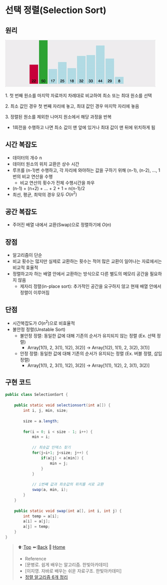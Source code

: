 # 선택 정렬(Selection Sort)
## 원리

  ![Selection Sort](https://github.com/Minho979/CS_Study/blob/main/contents/images/SelectionSort.gif)

  1\. 첫 번째 원소를 마지막 자료까지 차례대로 비교하여 최소 또는 최대 원소를 선택 

  2\. 최소 값인 경우 첫 번째 자리에 놓고, 최대 값인 경우 마지막 자리에 놓음

  3\. 정렬된 원소를 제외한 나머지 원소에서 해당 과정을 반복

  - 1회전을 수행하고 나면 최소 값이 맨 앞에 있거나 최대 값이 맨 뒤에 위치하게 됨
  
## 시간 복잡도
  - 데이터의 개수 n
  - 데이터 원소의 위치 교환은 상수 시간
  - 루프를 (n-1)번 수행하고, 각 자리에 와야하는 값을 구하기 위해 (n-1), (n-2), ..., 1번의 비교 연산을 수행
    - 비교 연산의 횟수가 전체 수행시간을 좌우
  - (n-1) + (n+2) + ... + 2 + 1 = n(n-1)/2
  - 최선, 평균, 최악의 경우 모두 $O(n^2)$

## 공간 복잡도
  - 주어진 배열 내에서 교환(Swap)으로 정렬하기에 $O(n)$

## 장점
  - 알고리즘이 단순
  - 비교 횟수는 많지만 실제로 교환하는 횟수는 적어 많은 교환이 일어나는 자료에서는 비교적 효율적
  - 정렬하고자 하는 배열 안에서 교환하는 방식으로 다른 별도의 메모리 공간을 필요하지 않음
    - 제자리 정렬(in-place sort): 추가적인 공간을 요구하지 않고 현재 배열 안에서 정렬이 이루어짐

## 단점
  - 시간복잡도가 $O(n^2)$으로 비효율적
  - 불안정 정렬(Unstable Sort)
    - 불안정 정렬: 동일한 값에 대해 기존의 순서가 유지되지 않는 정렬 (Ex. 선택 정렬)
      - Array[1(1), 2, 3(1), 1(2), 3(2)] -> Array[1(2), 1(1), 2, 3(2), 3(1)]
    - 안정 정렬: 동일한 값에 대해 기존의 순서가 유지되는 정렬 (Ex. 버블 정렬, 삽입 정렬)
      - Array[1(1), 2, 3(1), 1(2), 3(2)] -> Array[1(1), 1(2), 2, 3(1), 3(2)]

## 구현 코드
``` java
public class SelectionSort {
	
	public static void selectionsort(int a[]) {
		int i, j, min, size;
		
		size = a.length;
		
		for(i = 0; i < size - 1; i++) {
			min = i;
			
			// 최솟값 인덱스 찾기 
			for(j=i+1; j<size; j++) {
				if(a[j] < a[min]) {
					min = j;
				}
			}
			
			// i번쨰 값과 최솟값의 위치를 서로 교환 
			swap(a, min, i);		
		}
	}
	
	public static void swap(int a[], int i, int j) {
		int temp = a[i];
		a[i] = a[j];
		a[j] = temp;
	}
}
```


> ⬆️:[Top](#선택-정렬Selection-Sort)
> ⬅️:[Back](https://github.com/Minho979/CS_Study/blob/main/README.md#%EF%B8%8F-Algorithm)
> 💁:[Home](https://github.com/Minho979/CS_Study/blob/main/README.md)
> - Reference
> - [문병로. 쉽게 배우는 알고리즘. 한빛아카데미]
> - [이지영. 자바로 배우는 쉬운 자료구조. 한빛아카데미]
> - [정렬 알고리즘 6개 정리](https://jinhyy.tistory.com/9)
